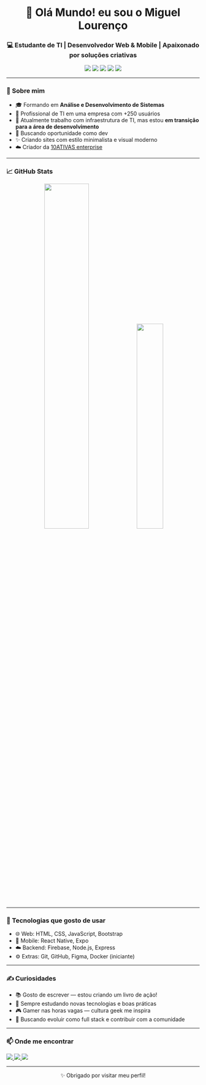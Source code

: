 <h1 align="center">👋 Olá Mundo! eu sou o Miguel Lourenço</h1>
<h3 align="center">💻 Estudante de TI | Desenvolvedor Web & Mobile | Apaixonado por soluções criativas</h3>

<p align="center">
  <!--<img src="https://img.shields.io/badge/Firebase-ffca28?logo=firebase&logoColor=000" /> -->
  <img src="https://img.shields.io/badge/HTML5-E34F26?logo=html5&logoColor=white" />
  <img src="https://img.shields.io/badge/CSS3-1572B6?logo=css3&logoColor=white" />
  <img src="https://img.shields.io/badge/JavaScript-F7DF1E?logo=javascript&logoColor=000" />
  <img src="https://img.shields.io/badge/React_Native-blue?logo=react&logoColor=white" />
  <img src="https://img.shields.io/badge/GitHub-181717?logo=github&logoColor=white" />
</p>

---

### 🚀 Sobre mim

- 🎓 Formando em **Análise e Desenvolvimento de Sistemas**
- 🏢 Profissional de TI em uma empresa com +250 usuários
- 🌱 Atualmente trabalho com infraestrutura de TI, mas estou **em transição para a área de desenvolvimento**
- 🚀 Buscando oportunidade como dev
- ✨ Criando sites com estilo minimalista e visual moderno
- ☁️ Criador da <a href="https://migu3lls.github.io/10ATIVAS-LTDA/">10ATIVAS enterprise </a>

---

### 📈 GitHub Stats

<p align="center">
  <img src="https://github-readme-stats.vercel.app/api?username=miguel-lourenco&show_icons=true&theme=dracula" width="48%" />
  <img src="https://github-readme-stats.vercel.app/api/top-langs/?username=miguel-lourenco&layout=compact&theme=dracula" width="37%" />
</p>

---

### 🎯 Tecnologias que gosto de usar

- 🌐 Web: HTML, CSS, JavaScript, Bootstrap
- 📱 Mobile: React Native, Expo
- ☁️ Backend: Firebase, Node.js, Express
- ⚙️ Extras: Git, GitHub, Figma, Docker (iniciante)

---

### ✍️ Curiosidades

- 📚 Gosto de escrever — estou criando um livro de ação!
- 🧠 Sempre estudando novas tecnologias e boas práticas
- 🎮 Gamer nas horas vagas — cultura geek me inspira
- 🎯 Buscando evoluir como full stack e contribuir com a comunidade

---

### 📫 Onde me encontrar

<p>
  <a href="https://linkedin.com/in/seulinkedin" target="_blank">
    <img src="https://img.shields.io/badge/LinkedIn-blue?logo=linkedin&logoColor=white" />
  </a>
  <a href="mailto:miguelldsilva@outlook.com">
    <img src="https://img.shields.io/badge/Outlook-0078D4?logo=microsoft-outlook&logoColor=white" />
  </a>
  
  <a href="https://seusite.com" target="_blank">
    <img src="https://img.shields.io/badge/Portfólio-000?logo=vercel&logoColor=white" />
  </a>
</p>

---

<p align="center">✨ Obrigado por visitar meu perfil!</p>


<!--
<div align="center">
  
  ![Snake animation](https://github.com/danielbped/danielbped/blob/output/github-contribution-grid-snake.svg)
  
</div>

**migu3lls/migu3lls** is a ✨ _special_ ✨ repository because its `README.md` (this file) appears on your GitHub profile.

Here are some ideas to get you started:

- 🔭 I’m currently working on ...
- 🌱 I’m currently learning ...
- 👯 I’m looking to collaborate on ...
- 🤔 I’m looking for help with ...
- 💬 Ask me about ...
- 📫 How to reach me: ...
- 😄 Pronouns: ...
- ⚡ Fun fact: ...
-->
